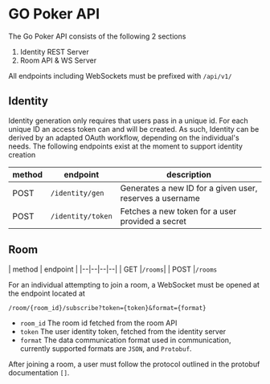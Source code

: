 
# GO Poker API

The Go Poker API consists of the following 2 sections

 1. Identity REST Server
 2. Room API & WS Server

All endpoints including WebSockets must be prefixed with `/api/v1/`
 
## Identity

Identity generation only requires that users pass in a unique id. For each unique ID an access token can and will be created. As such, Identity can be derived by an adapted OAuth workflow, depending on the individual's needs. The following endpoints exist at the moment to support identity creation


| method | endpoint | description
|--|--|--|
| POST |`/identity/gen`| Generates a new ID for a given user, reserves a username
| POST |`/identity/token`| Fetches a new token for a user provided a secret


## Room


| method | endpoint |
|--|--|--|--|
| GET |`/rooms`|
| POST |`/rooms` 

For an individual attempting to join a room, a WebSocket must be opened at the endpoint located at

`/room/{room_id}/subscribe?token={token}&format={format}`
* `room_id` The room id fetched from the room API
* `token` The user identity token, fetched from the identity server
* `format` The data communication format used in communication, currently supported formats are `JSON`, and `Protobuf`.

After joining a room, a user must follow the protocol outlined in the protobuf documentation `[]`.
